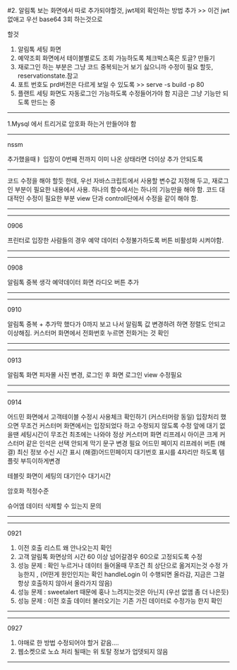 #2. 알림톡 보는 화면에서 따로 추가되야할것, jwt제외 확인하는 방법 추가 >> 이건 jwt 없애고 우선 base64 3회 하는것으로 




할것
1. 알림톡 세팅 화면 
2. 예약조회 화면에서 테이블별로도 조회 가능하도록 체크박스혹은 토글? 만들기
3. 재로그인 하는 부분은 그냥 코드 중복되는거 보기 싫으니까 수정이 필요 할듯, reservationstate.참고 
4. 포트 번호도 prd버전은 다르게 보일 수 있도록 >> serve -s build -p 80
5. 플랜트 세팅 화면도 자동로그인 가능하도록 수정들어가야 함 지금은 그냥 기능만 되도록 만드는 중 


******
1.Mysql 에서 트리거로 암호화 하는거 만들어야 함 

**********

nssm 

추가했을때ㅑ 입장이 0번째 전까지 이미 나온 상태라면 더이상 추가 안되도록


****
코드 수정을 해야 할듯 한데,
우선 자바스크립트에서 사용할 변수값 지정해 두고, 재로그인 부분이 필요한 내용에서 사용.
하나의 함수에서는 하나의 기능만을 해야 함.
코드 대대적인 수정이 필요한 부분 
view 단과 controll단에서 수정을 같이 해야 함.
****


***
0906

프린터로 입장한 사람들의 경우 
예약 데이터 수정불가하도록 버튼 비활성화 시켜야함.
***



***
0908

알림톡 중복 생각
예약데이터 화면 라디오 버튼 추가 

***


***
0910

알림톡 중복 + 추가막 했다가 0까지 보고 나서 알림톡 값 변경하려 하면 정렬도 안되고 이상해짐.
커스터머 화면에서 전화번호 누르면 전화거는 것 확인

***



***
0913

알림톡 화면 피자몰 사진 변경,
로그인 후 화면  로그인 view 수정필요

***

********
0914

어드민 화면에서 고객테이블 수정시 사용체크 확인하기 (커스터머랑 동일)
입장처리 했으면 무조건 커스터머 화면에서는 입장되었다 하고 수정되지 않도록 수정
앞에 대기 없을땐 세팅시간이 무조건 최초에는 나와야 정상
커스터머 화면 리프레시 아이콘 크게
커스터머 같은 인석은 선택 안되게 막기
문구 변경 필요
어드민 페이지 리프레쉬 버튼 
(해결) 최신 정보 수신 시간 표시
(해결)어드민페이지 대기번호 표시를 4자리만 하도록
템플릿 부득이하게변경


테블릿 화면이 세팅의 대기인수 대기시간 

암호화 적정수준

슈어엠 데이터 삭제할 수 있는지 문의 
********



*******
0921

1. 이전 호출 리스트 왜 안나오는지 확인
3. 고객 알림톡 화면상의 시간 60 이상 넘어갈경우 60으로 고정되도록 수정 
4. 성능 문제 : 확인 누르거나 데이터 들어올때 무조건 최 상단으로 옮겨지는것 수정 가능한지 , (어떤게 원인인지는 확인 handleLogin 이 수행되면 올라감, 지금은 그걸 항상 호출하지 않아서 올라가지 않음)
5. 성능 문제 : sweetalert 때문에 혻나 느려지는것은 아닌지 (우선 없앰 좀 더 나은듯)
6. 성능 문제 : 이전 호출 데이터 불러오기는 기존 가진 데이터로 수정가능 한지 확인
*******


***
0927
1. 야매로 한 방법 수정되어야 할거 같음....
2. 웹소켓으로 노쇼 처리 될때는 위 토탈 정보가 업뎃되지 않음
***